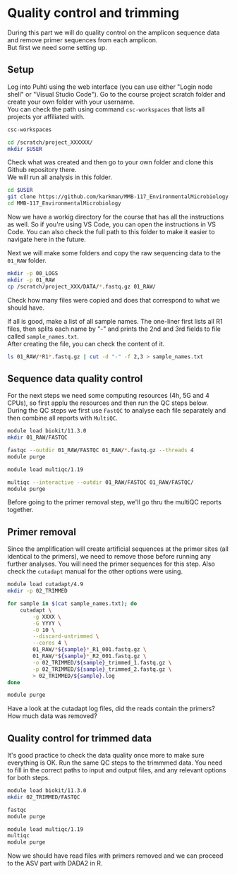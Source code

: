 # Quality control and trimming

During this part we will do quality control on the amplicon sequence data and remove primer sequences from each amplicon.  
But first we need some setting up.  

## Setup

Log into Puhti using the web interface (you can use either "Login node shell" or "Visual Studio Code"). Go to the course project scratch folder and create your own folder with your username.  
You can check the path using command `csc-workspaces` that lists all projects yor affiliated with.  

```bash
csc-workspaces

cd /scratch/project_XXXXXX/
mkdir $USER
```

Check what was created and then go to your own folder and clone this Github repository there.  
We will run all analysis in this folder.  

```bash 
cd $USER
git clone https://github.com/karkman/MMB-117_EnvironmentalMicrobiology.git
cd MMB-117_EnvironmentalMicrobiology
```

Now we have a workig directory for the course that has all the instructions as well. So if you're using VS Code, you can open the instructions in VS Code. You can also check the full path to this folder to make it easier to navigate here in the future.  

Next we will make some folders and copy the raw sequencing data to the `01_RAW` folder.  

```bash
mkdir -p 00_LOGS
mkdir -p 01_RAW
cp /scratch/project_XXX/DATA/*.fastq.gz 01_RAW/
```

Check how many files were copied and does that correspond to what we should have.  

If all is good, make a list of all sample names. The one-liner first lists all R1 files, then splits each name by "-" and prints the 2nd and 3rd fields to file called `sample_names.txt`.  
After creating the file, you can check the content of it.  

```bash
ls 01_RAW/*R1*.fastq.gz | cut -d "-" -f 2,3 > sample_names.txt
```

## Sequence data quality control

For the next steps we need some computing resources (4h, 5G and 4 CPUs), so first applu the resources and then run the QC steps below.  
During the QC steps we first use `FastQC` to analyse each file separately and then combine all reports with `MultiQC`.  

```bash
module load biokit/11.3.0
mkdir 01_RAW/FASTQC

fastqc --outdir 01_RAW/FASTQC 01_RAW/*.fastq.gz --threads 4
module purge

module load multiqc/1.19

multiqc --interactive --outdir 01_RAW/FASTQC 01_RAW/FASTQC/
module purge
```

Before going to the primer removal step, we'll go thru the multiQC reports together.  

## Primer removal

Since the amplification will create artificial sequences at the primer sites (all identical to the primers), we need to remove those before running any further analyses. You will need the primer sequences for this step. Also check the `cutadapt` manual for the other options were using.  

```bash
module load cutadapt/4.9
mkdir -p 02_TRIMMED

for sample in $(cat sample_names.txt); do 
    cutadapt \
        -g XXXX \
        -G YYYY \
        -O 10 \
        --discard-untrimmed \
        --cores 4 \
        01_RAW/*${sample}*_R1_001.fastq.gz \
        01_RAW/*${sample}*_R2_001.fastq.gz \
        -o 02_TRIMMED/${sample}_trimmed_1.fastq.gz \
        -p 02_TRIMMED/${sample}_trimmed_2.fastq.gz \
        > 02_TRIMMED/${sample}.log
done

module purge
```

Have a look at the cutadapt log files, did the reads contain the primers? How much data was removed?  

## Quality control for trimmed data

It's good practice to check the data quality once more to make sure everything is OK. Run the same QC steps to the trimmmed data. You need to fill in the correct paths to input and output files, and any relevant options for both steps.  

```bash
module load biokit/11.3.0
mkdir 02_TRIMMED/FASTQC

fastqc 
module purge

module load multiqc/1.19
multiqc
module purge
```

Now we should have read files with primers removed and we can proceed to the ASV part with DADA2 in R.
